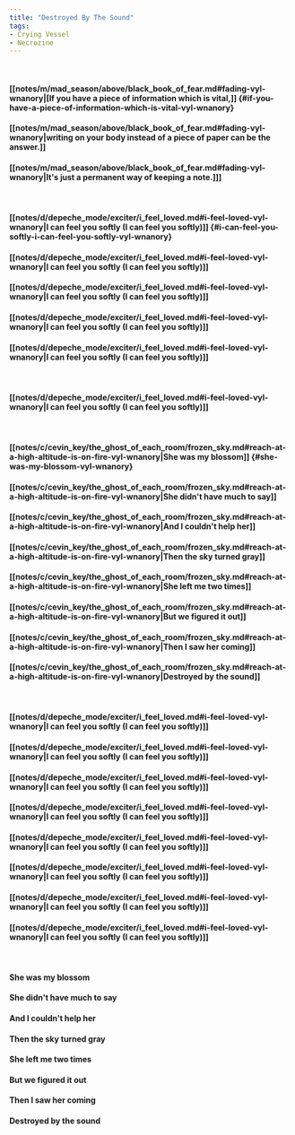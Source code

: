 ```yaml
---
title: "Destroyed By The Sound"
tags:
- Crying Vessel
- Necrozine
---
```

&nbsp;
#### [[notes/m/mad_season/above/black_book_of_fear.md#fading-vyl-wnanory|[If you have a piece of information which is vital,]] {#if-you-have-a-piece-of-information-which-is-vital-vyl-wnanory}
#### [[notes/m/mad_season/above/black_book_of_fear.md#fading-vyl-wnanory|writing on your body instead of a piece of paper can be the answer.]]
#### [[notes/m/mad_season/above/black_book_of_fear.md#fading-vyl-wnanory|It's just a permanent way of keeping a note.]]]
&nbsp;
#### [[notes/d/depeche_mode/exciter/i_feel_loved.md#i-feel-loved-vyl-wnanory|I can feel you softly (I can feel you softly)]] {#i-can-feel-you-softly-i-can-feel-you-softly-vyl-wnanory}
#### [[notes/d/depeche_mode/exciter/i_feel_loved.md#i-feel-loved-vyl-wnanory|I can feel you softly (I can feel you softly)]]
#### [[notes/d/depeche_mode/exciter/i_feel_loved.md#i-feel-loved-vyl-wnanory|I can feel you softly (I can feel you softly)]]
#### [[notes/d/depeche_mode/exciter/i_feel_loved.md#i-feel-loved-vyl-wnanory|I can feel you softly (I can feel you softly)]]
#### [[notes/d/depeche_mode/exciter/i_feel_loved.md#i-feel-loved-vyl-wnanory|I can feel you softly (I can feel you softly)]]
&nbsp;
#### [[notes/d/depeche_mode/exciter/i_feel_loved.md#i-feel-loved-vyl-wnanory|I can feel you softly (I can feel you softly)]]
&nbsp;
#### [[notes/c/cevin_key/the_ghost_of_each_room/frozen_sky.md#reach-at-a-high-altitude-is-on-fire-vyl-wnanory|She was my blossom]] {#she-was-my-blossom-vyl-wnanory}
#### [[notes/c/cevin_key/the_ghost_of_each_room/frozen_sky.md#reach-at-a-high-altitude-is-on-fire-vyl-wnanory|She didn't have much to say]]
#### [[notes/c/cevin_key/the_ghost_of_each_room/frozen_sky.md#reach-at-a-high-altitude-is-on-fire-vyl-wnanory|And I couldn't help her]]
#### [[notes/c/cevin_key/the_ghost_of_each_room/frozen_sky.md#reach-at-a-high-altitude-is-on-fire-vyl-wnanory|Then the sky turned gray]]
#### [[notes/c/cevin_key/the_ghost_of_each_room/frozen_sky.md#reach-at-a-high-altitude-is-on-fire-vyl-wnanory|She left me two times]]
#### [[notes/c/cevin_key/the_ghost_of_each_room/frozen_sky.md#reach-at-a-high-altitude-is-on-fire-vyl-wnanory|But we figured it out]]
#### [[notes/c/cevin_key/the_ghost_of_each_room/frozen_sky.md#reach-at-a-high-altitude-is-on-fire-vyl-wnanory|Then I saw her coming]]
#### [[notes/c/cevin_key/the_ghost_of_each_room/frozen_sky.md#reach-at-a-high-altitude-is-on-fire-vyl-wnanory|Destroyed by the sound]]
&nbsp;
#### [[notes/d/depeche_mode/exciter/i_feel_loved.md#i-feel-loved-vyl-wnanory|I can feel you softly (I can feel you softly)]]
#### [[notes/d/depeche_mode/exciter/i_feel_loved.md#i-feel-loved-vyl-wnanory|I can feel you softly (I can feel you softly)]]
#### [[notes/d/depeche_mode/exciter/i_feel_loved.md#i-feel-loved-vyl-wnanory|I can feel you softly (I can feel you softly)]]
#### [[notes/d/depeche_mode/exciter/i_feel_loved.md#i-feel-loved-vyl-wnanory|I can feel you softly (I can feel you softly)]]
#### [[notes/d/depeche_mode/exciter/i_feel_loved.md#i-feel-loved-vyl-wnanory|I can feel you softly (I can feel you softly)]]
#### [[notes/d/depeche_mode/exciter/i_feel_loved.md#i-feel-loved-vyl-wnanory|I can feel you softly (I can feel you softly)]]
#### [[notes/d/depeche_mode/exciter/i_feel_loved.md#i-feel-loved-vyl-wnanory|I can feel you softly (I can feel you softly)]]
#### [[notes/d/depeche_mode/exciter/i_feel_loved.md#i-feel-loved-vyl-wnanory|I can feel you softly (I can feel you softly)]]
&nbsp;
#### She was my blossom
#### She didn't have much to say
#### And I couldn't help her
#### Then the sky turned gray
#### She left me two times
#### But we figured it out
#### Then I saw her coming
#### Destroyed by the sound
